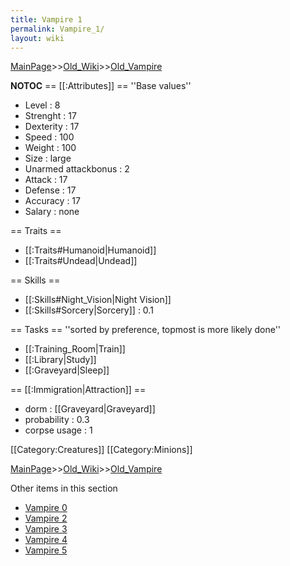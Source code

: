 ```yaml
---
title: Vampire 1
permalink: Vampire_1/
layout: wiki
---
```


[MainPage](/keeperrl_wiki/ "wikilink")>>[Old_Wiki](/keeperrl_wiki/Old_Wiki "wikilink")>>[Old_Vampire](/keeperrl_wiki/Old_Vampire "wikilink")

__NOTOC__
== [[:Attributes]] ==
''Base values''
* Level : 8
* Strenght : 17
* Dexterity : 17
* Speed : 100
* Weight : 100
* Size : large
* Unarmed attackbonus : 2
* Attack : 17
* Defense : 17
* Accuracy : 17
* Salary : none

== Traits ==
* [[:Traits#Humanoid|Humanoid]]
* [[:Traits#Undead|Undead]]

== Skills ==
* [[:Skills#Night_Vision|Night Vision]]
* [[:Skills#Sorcery|Sorcery]] : 0.1

== Tasks ==
''sorted by preference, topmost is more likely done''
* [[:Training_Room|Train]]
* [[:Library|Study]]
* [[:Graveyard|Sleep]]

== [[:Immigration|Attraction]] ==
* dorm : [[Graveyard|Graveyard]]
* probability : 0.3
* corpse usage : 1

[[Category:Creatures]]
[[Category:Minions]]

[MainPage](/keeperrl_wiki/ "wikilink")>>[Old_Wiki](/keeperrl_wiki/Old_Wiki "wikilink")>>[Old_Vampire](/keeperrl_wiki/Old_Vampire "wikilink")

Other items in this section
-    [Vampire 0](/keeperrl_wiki/Vampire_0 "wikilink")
-    [Vampire 2](/keeperrl_wiki/Vampire_2 "wikilink")
-    [Vampire 3](/keeperrl_wiki/Vampire_3 "wikilink")
-    [Vampire 4](/keeperrl_wiki/Vampire_4 "wikilink")
-    [Vampire 5](/keeperrl_wiki/Vampire_5 "wikilink")
